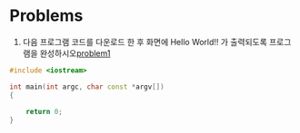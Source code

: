 # Problems

1. 다음 프로그램 코드를 다운로드 한 후 화면에 Hello World!! 가 출력되도록 프로그램을 완성하시오[problem1](../SampleCodes/CPPBasic/problem1.cc)

```c++
#include <iostream>

int main(int argc, char const *argv[])
{
	
	return 0;
}
````

